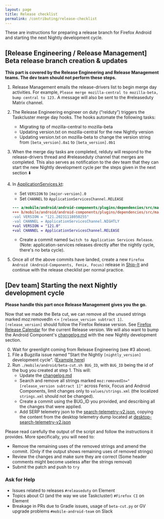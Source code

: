 ```yaml
---
layout: page
title: Release checklist
permalink: /contributing/release-checklist
---
```


These are instructions for preparing a release branch for Firefox Android and starting the next Nightly development cycle.

## [Release Engineering / Release Management] Beta release branch creation & updates

**This part is covered by the Release Engineering and Release Management teams. The dev team should not perform these steps.**

1. Release Management emails the release-drivers list to begin merge day activities. For example, `Please merge mozilla-central to mozilla-beta, bump central to 123.` A message will also be sent to the #releaseduty Matrix channel.
2. The Release Engineering engineer on duty (“relduty”) triggers the Taskcluster merge day hooks. The hooks automate the following tasks:
    - Migrating tip of mozilla-central to mozilla-beta
    - Updating version.txt on mozilla-central for the new Nightly version
    - Updating version.txt on mozilla-beta to change the version string from `[beta_version].0a1` to `[beta_version].0b1`
3. When the merge day tasks are completed, relduty will respond to the release-drivers thread and #releaseduty channel that merges are completed. This also serves as notification to the dev team that they can start the new Nightly development cycle per the steps given in the next section ⬇️
4. In [ApplicationServices.kt](https://hg.mozilla.org/mozilla-central/file/default/mobile/android/android-components/plugins/dependencies/src/main/java/ApplicationServices.kt):
    - Set `VERSION` to `[major-version].0`
    - Set `CHANNEL` to `ApplicationServicesChannel.RELEASE`

    ```diff
    --- a/mobile/android/android-components/plugins/dependencies/src/main/java/ApplicationServices.kt
    +++ b/mobile/android/android-components/plugins/dependencies/src/main/java/ApplicationServices.kt
    -val VERSION = "121.20231118050255"
    -val CHANNEL = ApplicationServicesChannel.NIGHTLY
    +val VERSION = "121.0"
    +val CHANNEL = ApplicationServicesChannel.RELEASE
    ```
    - Create a commit named `Switch to Application Services Release`. (Note: application-services releases directly after the nightly cycle, there's no beta cycle).
5. Once all of the above commits have landed, create a new `Firefox Android (Android-Components, Fenix, Focus)` release in [Ship-It](https://shipit.mozilla-releng.net/) and continue with the release checklist per normal practice.

## [Dev team] Starting the next Nightly development cycle

**Please handle this part once Release Management gives you the go.**

Now that we made the Beta cut, we can remove all the unused strings marked moz:removedIn <= `[release_version subtract 1]`. `[release_version]` should follow the Firefox Release version. See [Firefox Release Calendar](https://wiki.mozilla.org/Release_Management/Calendar) for the current Release version. We will also want to bump the Android Component's [changelog.md](https://hg.mozilla.org/mozilla-central/file/default/mobile/android/android-components/docs/changelog.md) with the new Nightly development section.

0. Wait for greenlight coming from Release Engineering (see #3 above).
1. File a Bugzilla issue named "Start the Nightly `[nightly_version]` development cycle". ([Example here](https://bugzilla.mozilla.org/show_bug.cgi?id=1933192))
2. Run `./mobile/android/beta-cut.sh BUG_ID`,  with `BUG_ID` being the id of the bug you created at step 1. This will:
   - Update the [changelog.md](https://hg.mozilla.org/mozilla-central/file/default/mobile/android/android-components/docs/changelog.md)
   - Search and remove all strings marked `moz:removedIn="[release_version subtract 1]"` across Fenix, Focus and Android Components, limit changes only to `values/strings.xml` (the localized `strings.xml` should not be changed).
   - Create a commit using the BUG_ID you provided, and describing all the changes that were applied.
   - Add SERP telemetry json to the [search-telemetry-v2.json](https://hg.mozilla.org/mozilla-central/file/default/mobile/android/android-components/components/feature/search/src/main/assets/search/search_telemetry_v2.json), copying the content from the desktop telemetry dump located at [desktop-search-telemetry-v2.json](https://searchfox.org/mozilla-central/source/services/settings/dumps/main/search-telemetry-v2.json)

Please read carefully the output of the script and follow the instructions it provides.
More specifically, you will need to:
   - Remove the remaining uses of the removed strings and amend the commit. (Only if the output shows remaining uses of removed strings)
   - Review the changes and make sure they are correct (Some header comments might become useless after the strings removal)
   - Submit the patch and push to `try`

### Ask for Help

- Issues related to releases `#releaseduty` on Element
- Topics about CI (and the way we use Taskcluster) `#Firefox CI` on Element
- Breakage in PRs due to Gradle issues, usage of `beta-cut.py` or GV upgrade problems `#mobile-android-team` on Slack
